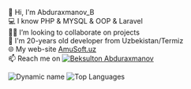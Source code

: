 👋 Hi, I'm Abduraxmanov_B \
💻 I know PHP & MYSQL & OOP & Laravel \
👨‍💻 I’m looking to collaborate on projects \
💬 I'm 20-years old developer from Uzbekistan/Termiz \
🌐 My web-site [AmuSoft.uz](http://amusoft.uz) \
📫 Reach me on [![Beksulton Abduraxmanov](https://img.shields.io/badge/abduraxmanov-070-30302f?style=flat&logo=telegram)](https://t.me/abb_tuit) 


![Dynamic name](https://github-readme-stats.vercel.app/api?username=abduraxmanov-070&show_icons=true&theme=radical) 
![Top Languages](https://github-readme-stats.vercel.app/api/top-langs/?username=abduraxmanov-070&layout=compact&theme=radical) 

